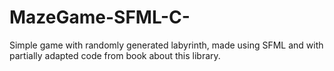 # MazeGame-SFML-C-

Simple game with randomly generated labyrinth, made using SFML and with partially adapted code from book about this library.
